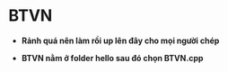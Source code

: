 # BTVN

 + **Rảnh quá nên làm rồi up lên đây cho mọi người chép**

 + **BTVN nằm ở folder hello sau đó chọn BTVN.cpp**
